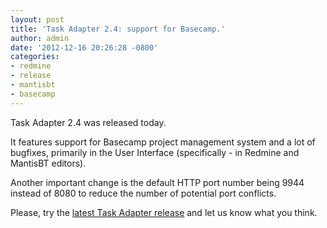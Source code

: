 ```yaml
---
layout: post
title: 'Task Adapter 2.4: support for Basecamp.'
author: admin
date: '2012-12-16 20:26:28 -0800'
categories:
- redmine
- release
- mantisbt
- basecamp
---
```


Task Adapter 2.4 was released today.

It features support for Basecamp project management system and a lot of bugfixes,
primarily in the User Interface (specifically - in Redmine and MantisBT editors).

Another important change is the default HTTP port number being 9944 instead of 8080 to reduce the number of potential port conflicts.

Please, try the <a href="/download">latest Task Adapter release</a> and let us know what you think.
